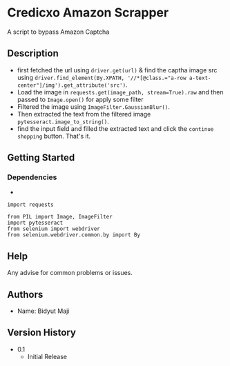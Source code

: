 #  Credicxo Amazon Scrapper 

A script to bypass Amazon Captcha

## Description
* first fetched the url using `driver.get(url)` & find the captha image src using `driver.find_element(By.XPATH, '//*[@class.="a-row a-text-center"]/img').get_attribute('src')`.
* Load the image in `requests.get(image_path, stream=True).raw` and then passed to `Image.open()` for apply some filter
* Filtered the image using `ImageFilter.GaussianBlur()`.
* Then extracted the text from the filtered image ` pytesseract.image_to_string()`.
* find the input field and filled the extracted text and click the `continue shopping` button. That's it. 
## Getting Started 

### Dependencies

* 
```
import requests

from PIL import Image, ImageFilter
import pytesseract
from selenium import webdriver
from selenium.webdriver.common.by import By
```

## Help

Any advise for common problems or issues.

## Authors

* Name: Bidyut Maji

## Version History

* 0.1
    * Initial Release
